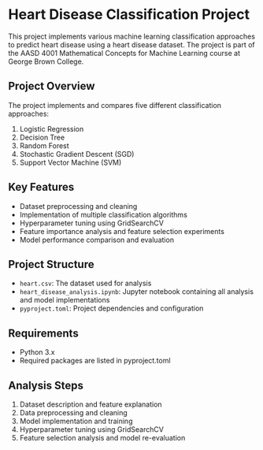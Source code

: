 # Heart Disease Classification Project

This project implements various machine learning classification approaches to predict heart disease using a heart disease dataset. The project is part of the AASD 4001 Mathematical Concepts for Machine Learning course at George Brown College.

## Project Overview

The project implements and compares five different classification approaches:
1. Logistic Regression
2. Decision Tree
3. Random Forest
4. Stochastic Gradient Descent (SGD)
5. Support Vector Machine (SVM)

## Key Features

- Dataset preprocessing and cleaning
- Implementation of multiple classification algorithms
- Hyperparameter tuning using GridSearchCV
- Feature importance analysis and feature selection experiments
- Model performance comparison and evaluation

## Project Structure

- `heart.csv`: The dataset used for analysis
- `heart_disease_analysis.ipynb`: Jupyter notebook containing all analysis and model implementations
- `pyproject.toml`: Project dependencies and configuration

## Requirements

- Python 3.x
- Required packages are listed in pyproject.toml

## Analysis Steps

1. Dataset description and feature explanation
2. Data preprocessing and cleaning
3. Model implementation and training
4. Hyperparameter tuning using GridSearchCV
5. Feature selection analysis and model re-evaluation
